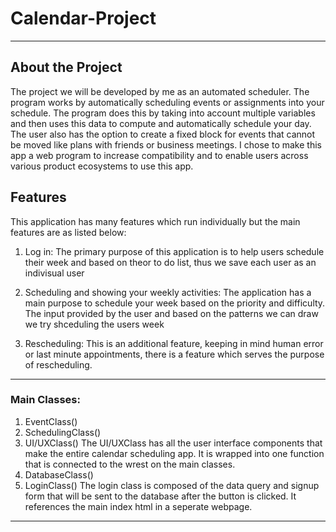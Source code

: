 # Calendar-Project

-------------------------------

## About the Project

The project we will be developed by me as an automated scheduler. The program works by automatically scheduling events or assignments into your schedule. The program does this by taking into account multiple variables and then uses this data to compute and automatically schedule your day. The user also has the option to create a fixed block for events that cannot be moved like plans with friends or business meetings. I chose to make this app a web program to increase compatibility and to enable users across various product ecosystems to use this app. 

## Features

This application has many features which run individually but the main features are as listed below:

1. Log in: The primary purpose of this application is to help users schedule their week and based on theor to do list, thus we save each user as an indivisual user

2. Scheduling and showing  your weekly activities: The application has a main purpose to schedule your week based on the priority and difficulty. The input provided by the user and based on the patterns we can draw we try shceduling the users week

3. Rescheduling: This is an additional feature, keeping in mind human error or last minute appointments, there is a feature which serves the purpose of rescheduling. 

---------------------------------------------------------------
### Main Classes:
1. EventClass()
2. SchedulingClass()
3. UI/UXClass()
The UI/UXClass has all the user interface components that make the entire calendar scheduling app. It is wrapped into one function that is connected to the wrest on the main classes.
5. DatabaseClass()
6. LoginClass()
The login class is composed of the data query and signup form that will be sent to the database after the button is clicked. It references the main index html in a seperate webpage. 
--------------------------------------------------------
